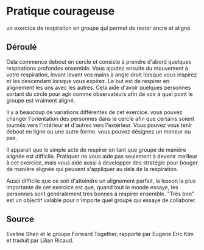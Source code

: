 # Pratique courageuse

un exercice de respiration en groupe qui permet de rester ancré et aligné. 

## Déroulé

Cela commence debout en cercle et consiste à prendre d'abord quelques respirations profondes ensemble. Vous ajoutez ensuite du mouvement à votre respiration, levant levant vos mains à angle droit lorsque vous inspirez et les descendant lorsque vous expirez. Le but est de respirer en alignement les uns avec les autres. Cela aide d'avoir quelques personnes sortant du circle pour agir comme observateurs afin de voir à quel point le groupe est vraiment aligné.

Il y a beaucoup de variations différentes de cet exercice. vous pouvez changer l'orientation des personnes dans le cercle afin que certains soient tournés vers l'intérieur et d'autres vers l'extérieur. Vous pouvez vous tenir debout en ligne ou une autre forme. vous pouvez désignez un meneur ou pas.

Il apparait que le simple acte de respirer en tant que groupe de manière alignée est difficile. Pratiquer ne vous aide pas seulement à devenir meilleur à cet exercice, mais vous aide aussi à developper des stratégie pour bouger de manière alignée qui peuvent s'appliquer au dela de la respiration.

Aussi difficile que ce soit d'atteindre un alignement parfait, la lesson la plus importante de cet exercice est que, quand tout le monde essaye, les personnes sont généralement très bonnes à respirer ensemble. "Très bon" est un objectif valable pour n'importe quel groupe qui essaye de collaborer.


## Source
Eveline Shen et le groupe Forward Together, rapporté par Eugene Eric Kim et traduit par Lilian Ricaud.

